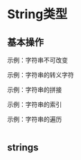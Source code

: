 # String类型





## 基本操作



示例：字符串不可改变



示例：字符串的转义字符



示例：字符串的拼接



示例：字符串的索引



示例：字符串的遍历

```go

```



## strings

